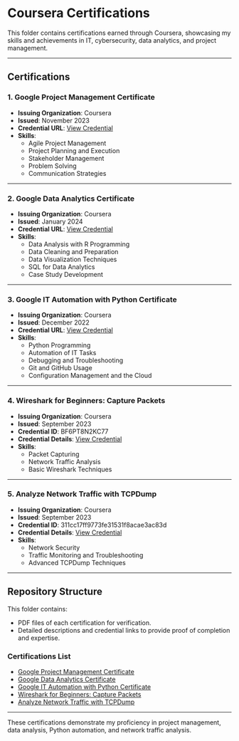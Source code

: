 # Coursera Certifications

This folder contains certifications earned through Coursera, showcasing my skills and achievements in IT, cybersecurity, data analytics, and project management.

---

## Certifications

### 1. Google Project Management Certificate
- **Issuing Organization**: Coursera
- **Issued**: November 2023
- **Credential URL**: [View Credential](https://www.coursera.org/account/accomplishments/professional-cert/THEWZH8M83Y6)
- **Skills**:
  - Agile Project Management
  - Project Planning and Execution
  - Stakeholder Management
  - Problem Solving
  - Communication Strategies

---

### 2. Google Data Analytics Certificate
- **Issuing Organization**: Coursera
- **Issued**: January 2024
- **Credential URL**: [View Credential](https://www.coursera.org/account/accomplishments/professional-cert/C6C7B7J2XNDJ)
- **Skills**:
  - Data Analysis with R Programming
  - Data Cleaning and Preparation
  - Data Visualization Techniques
  - SQL for Data Analytics
  - Case Study Development

---

### 3. Google IT Automation with Python Certificate
- **Issuing Organization**: Coursera
- **Issued**: December 2022
- **Credential URL**: [View Credential](https://www.coursera.org/account/accomplishments/professional-cert/T6ZU43MH2ZWM)
- **Skills**:
  - Python Programming
  - Automation of IT Tasks
  - Debugging and Troubleshooting
  - Git and GitHub Usage
  - Configuration Management and the Cloud

---

### 4. Wireshark for Beginners: Capture Packets
- **Issuing Organization**: Coursera
- **Issued**: September 2023
- **Credential ID**: BF6PT8N2KC77
- **Credential Details**: [View Credential](Wireshark-Beginners-Capture-Packets.pdf)
- **Skills**:
  - Packet Capturing
  - Network Traffic Analysis
  - Basic Wireshark Techniques

---

### 5. Analyze Network Traffic with TCPDump
- **Issuing Organization**: Coursera
- **Issued**: September 2023
- **Credential ID**: 311cc17ff9773fe31531f8acae3ac83d
- **Credential Details**: [View Credential](Analyze-Network-Traffic-TCPDump.pdf)
- **Skills**:
  - Network Security
  - Traffic Monitoring and Troubleshooting
  - Advanced TCPDump Techniques

---

## Repository Structure

This folder contains:
- PDF files of each certification for verification.
- Detailed descriptions and credential links to provide proof of completion and expertise.

### Certifications List
- [Google Project Management Certificate](https://www.coursera.org/account/accomplishments/professional-cert/THEWZH8M83Y6)
- [Google Data Analytics Certificate](https://www.coursera.org/account/accomplishments/professional-cert/C6C7B7J2XNDJ)
- [Google IT Automation with Python Certificate](https://www.coursera.org/account/accomplishments/professional-cert/T6ZU43MH2ZWM)
- [Wireshark for Beginners: Capture Packets](Wireshark-Beginners-Capture-Packets.pdf)
- [Analyze Network Traffic with TCPDump](Analyze-Network-Traffic-TCPDump.pdf)

---

These certifications demonstrate my proficiency in project management, data analysis, Python automation, and network traffic analysis.
